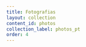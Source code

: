 ```yaml
---
title: Fotografias
layout: collection
content_id: photos
collection_label: photos_pt
order: 4
---
```


